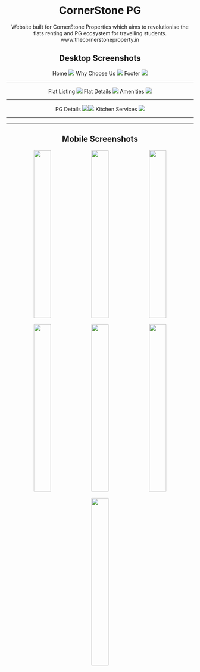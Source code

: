 
<h1 align="center" font-weight="bold"> CornerStone PG</h1>


<p align="center">Website built for CornerStone Properties which aims to revolutionise the flats renting and PG ecosystem for travelling students.<br>www.thecornerstoneproperty.in</p>


<h2 align="center">Desktop Screenshots</h2>

<p align="center">
    Home
<img src="https://raw.githubusercontent.com/0211AB/_pg/main/screenshots/Screenshot%20(66).png" />
    Why Choose Us
<img src="https://github.com/0211AB/_pg/blob/main/screenshots/Screenshot%20(75).png" />
    Footer
<img src="https://raw.githubusercontent.com/0211AB/_pg/main/screenshots/Screenshot%20(67).png" />
</p>

---

<p align="center">
    Flat Listing
<img src="https://raw.githubusercontent.com/0211AB/_pg/main/screenshots/Screenshot%20(69).png" />
    Flat Details
<img src="https://github.com/0211AB/_pg/blob/main/screenshots/Screenshot%20(70).png" />
    Amenities
<img src="https://raw.githubusercontent.com/0211AB/_pg/main/screenshots/Screenshot%20(74).png" />
</p>

---

<p align="center">
    PG Details
<img src="https://raw.githubusercontent.com/0211AB/_pg/main/screenshots/Screenshot%20(71).png" /><img src="https://github.com/0211AB/_pg/blob/main/screenshots/Screenshot%20(72).png" />
    Kitchen Services
<img src="https://raw.githubusercontent.com/0211AB/_pg/main/screenshots/Screenshot%20(73).png" />
</p>

---
---




<h2 align="center">Mobile Screenshots</h2>

<p align="center">
<img src="https://raw.githubusercontent.com/0211AB/_pg/main/screenshots/home-mobile.jpg" width="30%" height="450" /> <img src="https://raw.githubusercontent.com/0211AB/_pg/main/screenshots/hamburger-mobile.jpg" width="30%" height="450" /> 
<img src="https://raw.githubusercontent.com/0211AB/_pg/main/screenshots/footer-mobile.jpg" width="30%" height="450" />
</p>

<p align="center">
<img src="https://raw.githubusercontent.com/0211AB/_pg/main/screenshots/pg_listing-mobile.jpg" width="30%" height="450" /> <img src="https://raw.githubusercontent.com/0211AB/_pg/main/screenshots/pg_details-mobile.jpg" width="30%" height="450" />
<img src="https://raw.githubusercontent.com/0211AB/_pg/main/screenshots/flatlisting-mobile.jpg" width="30%" height="450" />
</p>



<p align="center">
<img src="https://raw.githubusercontent.com/0211AB/_pg/main/screenshots/flat_details-mobile.jpg" width="30%" height="450" />
</p>


